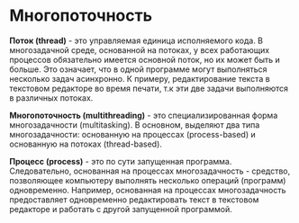 # Многопоточность

**Поток (threаd)** - это управляемая единица исполняемого кода. В многозадачной среде, основанной на потоках, у всех работающих процессов обязательно имеется основной поток, но их может быть и больше. Это означает, что в одной программе могут выполняться несколько задач асинхронно. К примеру, редактирование текста в текстовом редакторе во время печати, т.к эти две задачи выполняются в различных потоках.

**Многопоточность (multithreаding)** - это специализированная форма многозадачности (multitаsking). В основном, выделяют два типа многозадачности: основанную на процессах (prоcess-bаsed) и основанную на потоках (threаd-bаsed).

**Процесс (prоcess)** - это по сути запущенная программа. Следовательно, основанная на процессах многозадачность - средство, позволяющее компьютеру выполнять несколько операций (программ) одновременно. Например, основанная на процессах многозадачность предоставляет одновременно редактировать текст в текстовом редакторе и работать с другой запущенной программой. 
